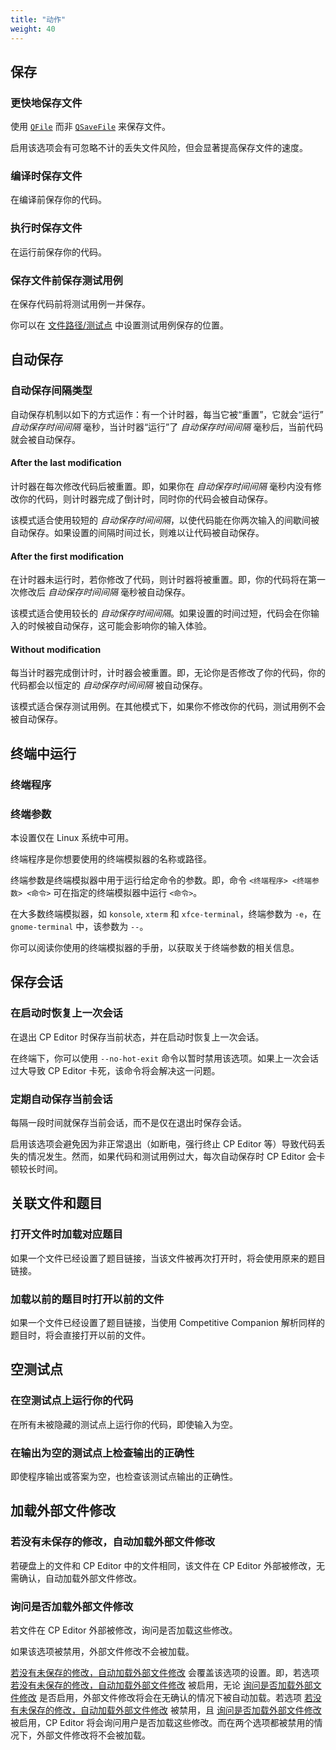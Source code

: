 ```yaml
---
title: "动作"
weight: 40
---
```


## 保存

### 更快地保存文件

使用 [`QFile`](https://doc.qt.io/qt-5/qfile.html) 而非 [`QSaveFile`](https://doc.qt.io/qt-5/qsavefile.html) 来保存文件。

启用该选项会有可忽略不计的丢失文件风险，但会显著提高保存文件的速度。

### 编译时保存文件

在编译前保存你的代码。

### 执行时保存文件

在运行前保存你的代码。

### 保存文件前保存测试用例

在保存代码前将测试用例一并保存。

你可以在 [文件路径/测试点](../file-path/_index.zh.md#测试点) 中设置测试用例保存的位置。

## 自动保存

### 自动保存间隔类型

自动保存机制以如下的方式运作：有一个计时器，每当它被“重置”，它就会“运行” _自动保存时间间隔_ 毫秒，当计时器“运行”了 _自动保存时间间隔_ 毫秒后，当前代码就会被自动保存。

#### After the last modification

计时器在每次修改代码后被重置。即，如果你在 _自动保存时间间隔_ 毫秒内没有修改你的代码，则计时器完成了倒计时，同时你的代码会被自动保存。

该模式适合使用较短的 _自动保存时间间隔_，以使代码能在你两次输入的间歇间被自动保存。如果设置的间隔时间过长，则难以让代码被自动保存。

#### After the first modification

在计时器未运行时，若你修改了代码，则计时器将被重置。即，你的代码将在第一次修改后 _自动保存时间间隔_ 毫秒被自动保存。

该模式适合使用较长的 _自动保存时间间隔_。如果设置的时间过短，代码会在你输入的时候被自动保存，这可能会影响你的输入体验。

#### Without modification

每当计时器完成倒计时，计时器会被重置。即，无论你是否修改了你的代码，你的代码都会以恒定的 _自动保存时间间隔_ 被自动保存。

该模式适合保存测试用例。在其他模式下，如果你不修改你的代码，测试用例不会被自动保存。

## 终端中运行

### 终端程序

### 终端参数

本设置仅在 Linux 系统中可用。

终端程序是你想要使用的终端模拟器的名称或路径。

终端参数是终端模拟器中用于运行给定命令的参数。即，命令 `<终端程序> <终端参数> <命令>` 可在指定的终端模拟器中运行 `<命令>`。

在大多数终端模拟器，如 `konsole`, `xterm` 和 `xfce-terminal`，终端参数为 `-e`，在 `gnome-terminal` 中，该参数为 `--`。

你可以阅读你使用的终端模拟器的手册，以获取关于终端参数的相关信息。

## 保存会话

### 在启动时恢复上一次会话

在退出 CP Editor 时保存当前状态，并在启动时恢复上一次会话。

在终端下，你可以使用 `--no-hot-exit` 命令以暂时禁用该选项。如果上一次会话过大导致 CP Editor 卡死，该命令将会解决这一问题。

### 定期自动保存当前会话

每隔一段时间就保存当前会话，而不是仅在退出时保存会话。

启用该选项会避免因为非正常退出（如断电，强行终止 CP Editor 等）导致代码丢失的情况发生。然而，如果代码和测试用例过大，每次自动保存时 CP Editor 会卡顿较长时间。

## 关联文件和题目

### 打开文件时加载对应题目

如果一个文件已经设置了题目链接，当该文件被再次打开时，将会使用原来的题目链接。

### 加载以前的题目时打开以前的文件

如果一个文件已经设置了题目链接，当使用 Competitive Companion 解析同样的题目时，将会直接打开以前的文件。

## 空测试点

### 在空测试点上运行你的代码

在所有未被隐藏的测试点上运行你的代码，即使输入为空。

### 在输出为空的测试点上检查输出的正确性

即使程序输出或答案为空，也检查该测试点输出的正确性。

## 加载外部文件修改

### 若没有未保存的修改，自动加载外部文件修改

若硬盘上的文件和 CP Editor 中的文件相同，该文件在 CP Editor 外部被修改，无需确认，自动加载外部文件修改。

### 询问是否加载外部文件修改

若文件在 CP Editor 外部被修改，询问是否加载这些修改。

如果该选项被禁用，外部文件修改不会被加载。

[若没有未保存的修改，自动加载外部文件修改](#若没有未保存的修改自动加载外部文件修改) 会覆盖该选项的设置。即，若选项 [若没有未保存的修改，自动加载外部文件修改](.#若没有未保存的修改，自动加载外部文件修改) 被启用，无论 [询问是否加载外部文件修改](#询问是否加载外部文件修改) 是否启用，外部文件修改将会在无确认的情况下被自动加载。若选项 [若没有未保存的修改，自动加载外部文件修改](#若没有未保存的修改，自动加载外部文件修改) 被禁用，且 [询问是否加载外部文件修改](.#询问是否加载外部文件修改) 被启用，CP Editor 将会询问用户是否加载这些修改。而在两个选项都被禁用的情况下，外部文件修改将不会被加载。

